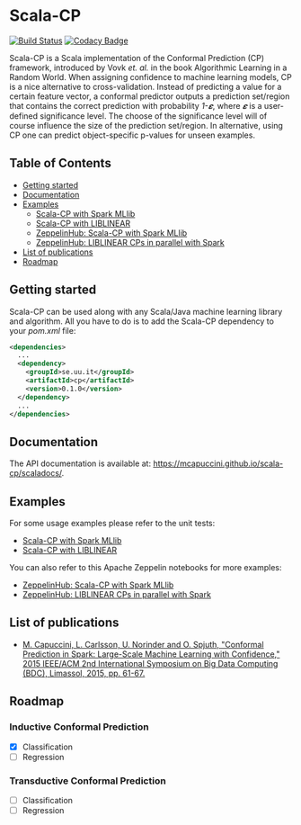 # Scala-CP

[![Build Status](https://travis-ci.org/mcapuccini/scala-cp.svg?branch=master)](https://travis-ci.org/mcapuccini/scala-cp)
[![Codacy Badge](https://api.codacy.com/project/badge/Grade/810ed0d38e6f47079eab3426f6bf6f95)](https://www.codacy.com/app/m-capuccini/scala-cp?utm_source=github.com&amp;utm_medium=referral&amp;utm_content=mcapuccini/scala-cp&amp;utm_campaign=Badge_Grade)

Scala-CP is a Scala implementation of the Conformal Prediction (CP) framework, introduced by Vovk *et. al.* in the book Algorithmic Learning in a Random World. When assigning confidence to machine learning models, CP is a nice alternative to cross-validation. Instead of predicting a value for a certain feature vector, a conformal predictor outputs a prediction set/region that contains the correct prediction with probability *1-𝜺*, where *𝜺* is a user-defined significance level. The choose of the significance level will of course influence the size of the prediction set/region. In alternative, using CP one can predict object-specific p-values for unseen examples.

## Table of Contents
- [Getting started](#getting-started)
- [Documentation](#documentation)
- [Examples](#examples)
  - [Scala-CP with Spark MLlib](https://github.com/mcapuccini/scala-cp/blob/master/cp/src/test/scala/se/uu/it/cp/SparkTest.scala)
  - [Scala-CP with LIBLINEAR](https://github.com/mcapuccini/scala-cp/blob/master/cp/src/test/scala/se/uu/it/cp/LibLinTest.scala)
  - [ZeppelinHub: Scala-CP with Spark MLlib](https://www.zeppelinhub.com/viewer/notebooks/bm90ZTovL21hcmNvY2FwL3plcHBlbGluLWNwLzUyNjVlOGQyYjkxOTRmNGU4MWM4OGJjMzQyMDMzZDk5L25vdGUuanNvbg)
  - [ZeppelinHub: LIBLINEAR CPs in parallel with Spark](https://www.zeppelinhub.com/viewer/notebooks/bm90ZTovL21hcmNvY2FwL3plcHBlbGluLWNwLzg0YmQ5OTM2ZjFjMjQ4MzM4ZTZhM2E4ODk1NWNhMGNhL25vdGUuanNvbg)
- [List of publications](#list-of-publications)
- [Roadmap](#roadmap)

## Getting started
Scala-CP can be used along with any Scala/Java machine learning library and algorithm. All you have to do is to add the Scala-CP dependency to your *pom.xml* file:

```xml
<dependencies>
  ...
  <dependency>
    <groupId>se.uu.it</groupId>
    <artifactId>cp</artifactId>
    <version>0.1.0</version>
  </dependency>
  ...
</dependencies>
```

## Documentation
The API documentation is available at: https://mcapuccini.github.io/scala-cp/scaladocs/. 

## Examples
For some usage examples please refer to the unit tests:

  - [Scala-CP with Spark MLlib](https://github.com/mcapuccini/scala-cp/blob/master/cp/src/test/scala/se/uu/it/cp/SparkTest.scala)
  - [Scala-CP with LIBLINEAR](https://github.com/mcapuccini/scala-cp/blob/master/cp/src/test/scala/se/uu/it/cp/LibLinTest.scala)
  
You can also refer to this Apache Zeppelin notebooks for more examples:

  - [ZeppelinHub: Scala-CP with Spark MLlib](https://www.zeppelinhub.com/viewer/notebooks/bm90ZTovL21hcmNvY2FwL3plcHBlbGluLWNwLzUyNjVlOGQyYjkxOTRmNGU4MWM4OGJjMzQyMDMzZDk5L25vdGUuanNvbg)
  - [ZeppelinHub: LIBLINEAR CPs in parallel with Spark](https://www.zeppelinhub.com/viewer/notebooks/bm90ZTovL21hcmNvY2FwL3plcHBlbGluLWNwLzg0YmQ5OTM2ZjFjMjQ4MzM4ZTZhM2E4ODk1NWNhMGNhL25vdGUuanNvbg)
  
## List of publications
- [M. Capuccini, L. Carlsson, U. Norinder and O. Spjuth, "Conformal Prediction in Spark: Large-Scale Machine Learning with Confidence," 2015 IEEE/ACM 2nd International Symposium on Big Data Computing (BDC), Limassol, 2015, pp. 61-67.](http://ieeexplore.ieee.org/document/7406330/)

## Roadmap

### Inductive Conformal Prediction
- [x] Classification 
- [ ] Regression

### Transductive Conformal Prediction
- [ ] Classification 
- [ ] Regression
